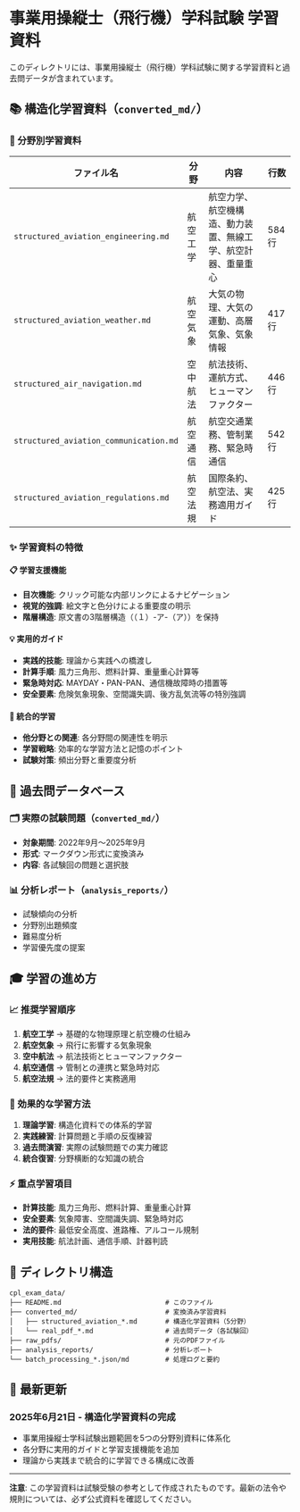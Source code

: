 # 事業用操縦士（飛行機）学科試験 学習資料

このディレクトリには、事業用操縦士（飛行機）学科試験に関する学習資料と過去問データが含まれています。

## 📚 構造化学習資料（`converted_md/`）

### 🎯 分野別学習資料

| ファイル名 | 分野 | 内容 | 行数 |
|-----------|------|------|------|
| `structured_aviation_engineering.md` | 航空工学 | 航空力学、航空機構造、動力装置、無線工学、航空計器、重量重心 | 584行 |
| `structured_aviation_weather.md` | 航空気象 | 大気の物理、大気の運動、高層気象、気象情報 | 417行 |
| `structured_air_navigation.md` | 空中航法 | 航法技術、運航方式、ヒューマンファクター | 446行 |
| `structured_aviation_communication.md` | 航空通信 | 航空交通業務、管制業務、緊急時通信 | 542行 |
| `structured_aviation_regulations.md` | 航空法規 | 国際条約、航空法、実務適用ガイド | 425行 |

### ✨ 学習資料の特徴

#### 📋 学習支援機能
- **目次機能**: クリック可能な内部リンクによるナビゲーション
- **視覚的強調**: 絵文字と色分けによる重要度の明示
- **階層構造**: 原文書の3階層構造（（１）-ア-（ア））を保持

#### 💡 実用的ガイド
- **実践的技能**: 理論から実践への橋渡し
- **計算手順**: 風力三角形、燃料計算、重量重心計算等
- **緊急時対応**: MAYDAY・PAN-PAN、通信機故障時の措置等
- **安全要素**: 危険気象現象、空間識失調、後方乱気流等の特別強調

#### 🔄 統合的学習
- **他分野との関連**: 各分野間の関連性を明示
- **学習戦略**: 効率的な学習方法と記憶のポイント
- **試験対策**: 頻出分野と重要度分析

## 📖 過去問データベース

### 🗂️ 実際の試験問題（`converted_md/`）
- **対象期間**: 2022年9月〜2025年9月
- **形式**: マークダウン形式に変換済み
- **内容**: 各試験回の問題と選択肢

### 📊 分析レポート（`analysis_reports/`）
- 試験傾向の分析
- 分野別出題頻度
- 難易度分析
- 学習優先度の提案

## 🎓 学習の進め方

### 📈 推奨学習順序
1. **航空工学** → 基礎的な物理原理と航空機の仕組み
2. **航空気象** → 飛行に影響する気象現象
3. **空中航法** → 航法技術とヒューマンファクター
4. **航空通信** → 管制との連携と緊急時対応
5. **航空法規** → 法的要件と実務適用

### 🎯 効果的な学習方法
1. **理論学習**: 構造化資料での体系的学習
2. **実践練習**: 計算問題と手順の反復練習
3. **過去問演習**: 実際の試験問題での実力確認
4. **統合復習**: 分野横断的な知識の統合

### ⚡ 重点学習項目
- **計算技能**: 風力三角形、燃料計算、重量重心計算
- **安全要素**: 気象障害、空間識失調、緊急時対応
- **法的要件**: 最低安全高度、進路権、アルコール規制
- **実用技能**: 航法計画、通信手順、計器判読

## 📁 ディレクトリ構造

```
cpl_exam_data/
├── README.md                          # このファイル
├── converted_md/                      # 変換済み学習資料
│   ├── structured_aviation_*.md       # 構造化学習資料（5分野）
│   └── real_pdf_*.md                  # 過去問データ（各試験回）
├── raw_pdfs/                          # 元のPDFファイル
├── analysis_reports/                  # 分析レポート
└── batch_processing_*.json/md         # 処理ログと要約

```

## 🔄 最新更新

### 2025年6月21日 - 構造化学習資料の完成
- 事業用操縦士学科試験出題範囲を5つの分野別資料に体系化
- 各分野に実用的ガイドと学習支援機能を追加
- 理論から実践まで統合的に学習できる構成に改善

---

**注意**: この学習資料は試験受験の参考として作成されたものです。最新の法令や規則については、必ず公式資料を確認してください。 